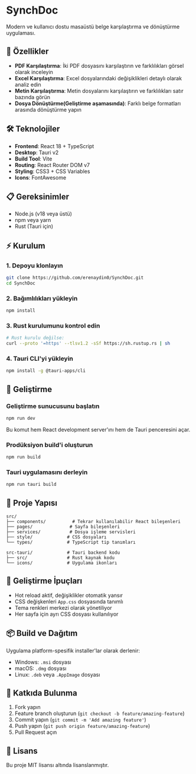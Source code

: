 # SynchDoc

Modern ve kullanıcı dostu masaüstü belge karşılaştırma ve dönüştürme uygulaması.

## 🚀 Özellikler

- **PDF Karşılaştırma**: İki PDF dosyasını karşılaştırın ve farklılıkları görsel olarak inceleyin
- **Excel Karşılaştırma**: Excel dosyalarındaki değişiklikleri detaylı olarak analiz edin
- **Metin Karşılaştırma**: Metin dosyalarını karşılaştırın ve farklılıkları satır bazında görün
- **Dosya Dönüştürme(Geliştirme aşamasında)**: Farklı belge formatları arasında dönüştürme yapın

## 🛠️ Teknolojiler

- **Frontend**: React 18 + TypeScript
- **Desktop**: Tauri v2
- **Build Tool**: Vite
- **Routing**: React Router DOM v7
- **Styling**: CSS3 + CSS Variables
- **Icons**: FontAwesome

## 📋 Gereksinimler

- Node.js (v18 veya üstü)
- npm veya yarn
- Rust (Tauri için)

## ⚡ Kurulum

### 1. Depoyu klonlayın
```bash
git clone https://github.com/erenaydin0/SynchDoc.git
cd SynchDoc
```

### 2. Bağımlılıkları yükleyin
```bash
npm install
```

### 3. Rust kurulumunu kontrol edin
```bash
# Rust kurulu değilse:
curl --proto '=https' --tlsv1.2 -sSf https://sh.rustup.rs | sh
```

### 4. Tauri CLI'yi yükleyin
```bash
npm install -g @tauri-apps/cli
```

## 🎯 Geliştirme

### Geliştirme sunucusunu başlatın
```bash
npm run dev
```
Bu komut hem React development server'ını hem de Tauri penceresini açar.

### Prodüksiyon build'i oluşturun
```bash
npm run build
```

### Tauri uygulamasını derleyin
```bash
npm run tauri build
```

## 📁 Proje Yapısı

```
src/
├── components/          # Tekrar kullanılabilir React bileşenleri
├── pages/              # Sayfa bileşenleri
├── services/           # Dosya işleme servisleri
├── style/             # CSS dosyaları
└── types/             # TypeScript tip tanımları

src-tauri/             # Tauri backend kodu
├── src/               # Rust kaynak kodu
└── icons/             # Uygulama ikonları
```

## 🔧 Geliştirme İpuçları

- Hot reload aktif, değişiklikler otomatik yansır
- CSS değişkenleri `App.css` dosyasında tanımlı
- Tema renkleri merkezi olarak yönetiliyor
- Her sayfa için ayrı CSS dosyası kullanılıyor

## 📦 Build ve Dağıtım

Uygulama platform-spesifik installer'lar olarak derlenir:
- Windows: `.msi` dosyası
- macOS: `.dmg` dosyası  
- Linux: `.deb` veya `.AppImage` dosyası

## 🤝 Katkıda Bulunma

1. Fork yapın
2. Feature branch oluşturun (`git checkout -b feature/amazing-feature`)
3. Commit yapın (`git commit -m 'Add amazing feature'`)
4. Push yapın (`git push origin feature/amazing-feature`)
5. Pull Request açın

## 📄 Lisans

Bu proje MIT lisansı altında lisanslanmıştır.
